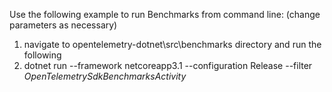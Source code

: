 ﻿Use the following example to run Benchmarks from command line:
(change parameters as necessary)

1. navigate to opentelemetry-dotnet\src\benchmarks directory and run the following
2. dotnet run --framework netcoreapp3.1 --configuration Release --filter *OpenTelemetrySdkBenchmarksActivity*